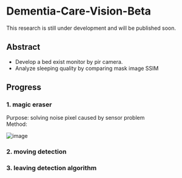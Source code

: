 # Dementia-Care-Vision-Beta
 
This research is still under development and will be published soon.

## Abstract

- Develop a bed exist monitor by pir camera.
- Analyze sleeping quality by comparing mask image SSIM

## Progress

### 1. magic eraser
Purpose: solving noise pixel caused by sensor problem<br>
Method: 

![image](https://user-images.githubusercontent.com/56544982/147921171-7d7d4cd5-0028-40a6-a597-b28d9fed2fec.png)



### 2. moving detection


### 3. leaving detection algorithm


